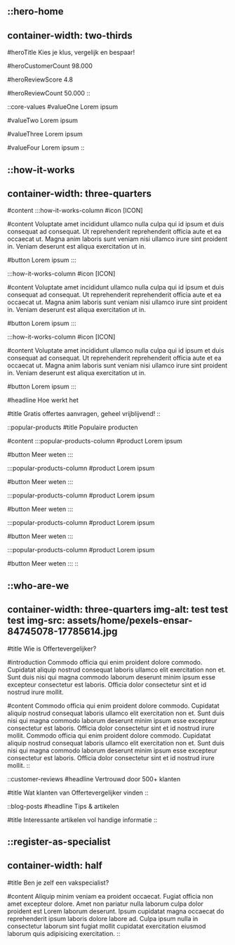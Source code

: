 ::hero-home
---
container-width: two-thirds
---
#heroTitle
Kies je klus, vergelijk en bespaar!

#heroCustomerCount
98.000

#heroReviewScore
4.8

#heroReviewCount
50.000
::

::core-values
#valueOne
Lorem ipsum

#valueTwo
Lorem ipsum

#valueThree
Lorem ipsum

#valueFour
Lorem ipsum
::

::how-it-works
---
container-width: three-quarters
---
#content
  :::how-it-works-column
  #icon
  \[ICON]
  
  #content
  Voluptate amet incididunt ullamco nulla culpa qui id ipsum et duis consequat ad consequat. Ut reprehenderit reprehenderit officia aute et ea occaecat ut. Magna anim laboris sunt veniam nisi ullamco irure sint proident in. Veniam deserunt est aliqua exercitation ut in.
  
  #button
  Lorem ipsum
  :::

  :::how-it-works-column
  #icon
  \[ICON]
  
  #content
  Voluptate amet incididunt ullamco nulla culpa qui id ipsum et duis consequat ad consequat. Ut reprehenderit reprehenderit officia aute et ea occaecat ut. Magna anim laboris sunt veniam nisi ullamco irure sint proident in. Veniam deserunt est aliqua exercitation ut in.
  
  #button
  Lorem ipsum
  :::

  :::how-it-works-column
  #icon
  \[ICON]
  
  #content
  Voluptate amet incididunt ullamco nulla culpa qui id ipsum et duis consequat ad consequat. Ut reprehenderit reprehenderit officia aute et ea occaecat ut. Magna anim laboris sunt veniam nisi ullamco irure sint proident in. Veniam deserunt est aliqua exercitation ut in.
  
  #button
  Lorem ipsum
  :::

#headline
Hoe werkt het

#title
Gratis offertes aanvragen, geheel vrijblijvend!
::

::popular-products
#title
Populaire producten

#content
  :::popular-products-column
  #product
  Lorem ipsum
  
  #button
  Meer weten
  :::

  :::popular-products-column
  #product
  Lorem ipsum
  
  #button
  Meer weten
  :::

  :::popular-products-column
  #product
  Lorem ipsum
  
  #button
  Meer weten
  :::

  :::popular-products-column
  #product
  Lorem ipsum
  
  #button
  Meer weten
  :::

  :::popular-products-column
  #product
  Lorem ipsum
  
  #button
  Meer weten
  :::
::

::who-are-we
---
container-width: three-quarters
img-alt: test test test
img-src: assets/home/pexels-ensar-84745078-17785614.jpg
---
#title
Wie is Offertevergelijker?

#introduction
Commodo officia qui enim proident dolore commodo. Cupidatat aliquip nostrud consequat laboris ullamco elit exercitation non et. Sunt duis nisi qui magna commodo laborum deserunt minim ipsum esse excepteur consectetur est laboris. Officia dolor consectetur sint et id nostrud irure mollit.

#content
Commodo officia qui enim proident dolore commodo. Cupidatat aliquip nostrud consequat laboris ullamco elit exercitation non et. Sunt duis nisi qui magna commodo laborum deserunt minim ipsum esse excepteur consectetur est laboris. Officia dolor consectetur sint et id nostrud irure mollit. Commodo officia qui enim proident dolore commodo. Cupidatat aliquip nostrud consequat laboris ullamco elit exercitation non et. Sunt duis nisi qui magna commodo laborum deserunt minim ipsum esse excepteur consectetur est laboris. Officia dolor consectetur sint et id nostrud irure mollit.
::

::customer-reviews
#headline
Vertrouwd door 500+ klanten

#title
Wat klanten van Offertevergelijker vinden
::

::blog-posts
#headline
Tips & artikelen

#title
Interessante artikelen vol handige informatie
::

::register-as-specialist
---
container-width: half
---
#title
Ben je zelf een vakspecialist?

#content
Aliquip minim veniam ea proident occaecat. Fugiat officia non amet excepteur dolore. Amet non pariatur nulla laborum culpa dolor proident est Lorem laborum deserunt. Ipsum cupidatat magna occaecat do reprehenderit ipsum laboris dolore labore ad. Culpa ipsum nulla in consectetur laborum sint fugiat mollit cupidatat exercitation eiusmod laborum quis adipisicing exercitation.
::

